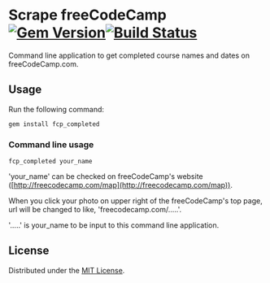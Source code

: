 # Scrape freeCodeCamp　[![Gem Version](https://badge.fury.io/rb/fcp_completed.svg)](https://badge.fury.io/rb/fcp_completed)[![Build Status](https://travis-ci.org/stozuka/freeCodeCamp-scraper.svg?branch=master)](https://travis-ci.org/stozuka/freeCodeCamp-scraper)
Command line application to get completed course names and dates on freeCodeCamp.com.

## Usage
Run the following command:

```
gem install fcp_completed
```

### Command line usage

```
fcp_completed your_name
```

'your_name' can be checked on freeCodeCamp's website ([http://freecodecamp.com/map](http://freecodecamp.com/map)).

When you click your photo on upper right of the freeCodeCamp's top page, url will be changed to like, 'freecodecamp.com/.....'.

'.....' is your_name to be input to this command line application.

## License
Distributed under the [MIT License](LICENSE).
